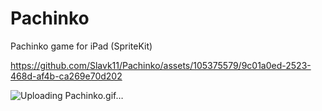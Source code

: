 # Pachinko
Pachinko game for iPad (SpriteKit)

https://github.com/Slavk11/Pachinko/assets/105375579/9c01a0ed-2523-468d-af4b-ca269e70d202


![Uploading Pachinko.gif…]()
